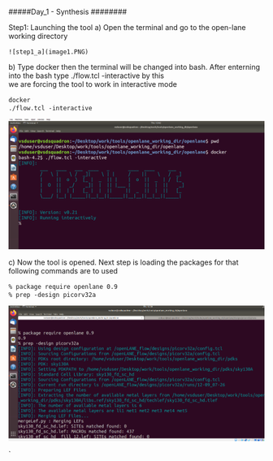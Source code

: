 #####Day_1 - Synthesis ########

Step1: Launching the tool
 a) Open the terminal and go to the open-lane working directory
    
    ![step1_a](image1.PNG)
 
 b) Type docker then the terminal will be changed into bash. After enterning into the bash type ./flow.tcl -interactive by this  
    we are forcing the tool to work in interactive mode 
    
    docker
    ./flow.tcl -interactive

  ![step1_b](imag2.PNG)
 
 c) Now the tool is opened. Next step is loading the packages for that following commands are to used

    % package require openlane 0.9
    % prep -design picorv32a 
 
   ![step1_c](image3.PNG)
   

`






